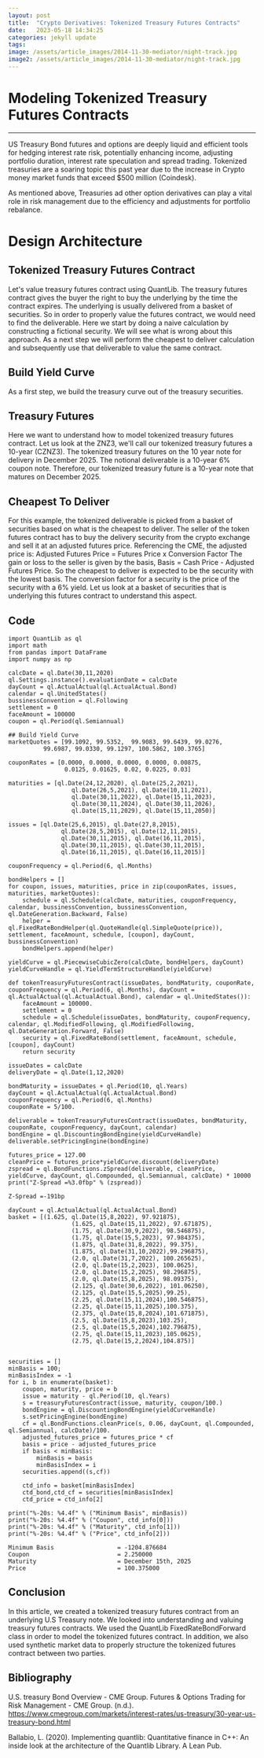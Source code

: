 ```yaml
---
layout: post
title:  "Crypto Derivatives: Tokenized Treasury Futures Contracts"
date:   2023-05-18 14:34:25
categories: jekyll update
tags: 
image: /assets/article_images/2014-11-30-mediator/night-track.jpg
image2: /assets/article_images/2014-11-30-mediator/night-track.jpg
---
```

# Modeling Tokenized Treasury Futures Contracts
---
US Treasury Bond futures and options are deeply liquid and efficient tools for hedging interest rate risk, potentially enhancing income, adjusting portfolio duration, interest rate speculation and spread trading. Tokenized treasuries are a soaring topic this past year due to the increase in Crypto money market funds that exceed $500 million (Coindesk).

As mentioned above, Treasuries ad other option derivatives can play a vital role in risk management due to the efficiency and adjustments for portfolio rebalance.

# Design Architecture
## Tokenized Treasury Futures Contract
Let's value treasury futures contract using QuantLib. The treasury futures contract gives the buyer the right to buy the underlying by the time the contract expires. The underlying is usually delivered from a basket of securities. So in order to properly value the futures contract, we would need to find the deliverable. Here we start by doing a naive calculation by constructing a fictional security. We will see what is wrong about this approach. As a next step we will perform the cheapest to deliver calculation and subsequently use that deliverable to value the same contract.

## Build Yield Curve
As a first step, we build the treasury curve out of the treasury securities.

## Treasury Futures
Here we want to understand how to model tokenized treasury futures contract. Let us look at the ZNZ3, we'll call our tokenized treasury futures a 10-year (CZNZ3). The tokenized treasury futures on the 10 year note for delivery in December 2025. The notional deliverable is a 10-year 6% coupon note. Therefore, our tokenized treasury future is a 10-year note that matures on December 2025.

## Cheapest To Deliver
For this example, the tokenized deliverable is picked from a basket of securities based on what is the cheapest to deliver. The seller of the token futures contract has to buy the delivery security from the crypto exchange and sell it at an adjusted futures price. Referencing the CME, the adjusted price is: Adjusted Futures Price = Futures Price x Conversion Factor The gain or loss to the seller is given by the basis, Basis = Cash Price - Adjusted Futures Price. So the cheapest to deliver is expected to be the security with the lowest basis. The conversion factor for a security is the price of the security with a 6% yield. Let us look at a basket of securities that is underlying this futures contract to understand this aspect.

## Code

    import QuantLib as ql
    import math
    from pandas import DataFrame
    import numpy as np

    calcDate = ql.Date(30,11,2020)
    ql.Settings.instance().evaluationDate = calcDate
    dayCount = ql.ActualActual(ql.ActualActual.Bond)
    calendar = ql.UnitedStates()
    bussinessConvention = ql.Following
    settlement = 0
    faceAmount = 100000
    coupon = ql.Period(ql.Semiannual)

    ## Build Yield Curve
    marketQuotes = [99.1092, 99.5352,  99.9083, 99.6439, 99.0276,
              99.6987, 99.0330, 99.1297, 100.5862, 100.3765]

    couponRates = [0.0000, 0.0000, 0.0000, 0.0000, 0.00875,
                    0.0125, 0.01625, 0.02, 0.0225, 0.03]

    maturities = [ql.Date(24,12,2020), ql.Date(25,2,2021),
                      ql.Date(26,5,2021), ql.Date(10,11,2021),
                      ql.Date(30,11,2022), ql.Date(15,11,2023),
                      ql.Date(30,11,2024), ql.Date(30,11,2026),
                      ql.Date(15,11,2029), ql.Date(15,11,2050)]

    issues = [ql.Date(25,6,2015), ql.Date(27,8,2015),
                   ql.Date(28,5,2015), ql.Date(12,11,2015),
                   ql.Date(30,11,2015), ql.Date(16,11,2015),
                   ql.Date(30,11,2015), ql.Date(30,11,2015),
                   ql.Date(16,11,2015), ql.Date(16,11,2015)]

    couponFrequency = ql.Period(6, ql.Months)

    bondHelpers = []
    for coupon, issues, maturities, price in zip(couponRates, issues, maturities, marketQuotes): 
        schedule = ql.Schedule(calcDate, maturities, couponFrequency, calendar, bussinessConvention, bussinessConvention, ql.DateGeneration.Backward, False)
        helper = ql.FixedRateBondHelper(ql.QuoteHandle(ql.SimpleQuote(price)), settlement, faceAmount, schedule, [coupon], dayCount, bussinessConvention)
        bondHelpers.append(helper)

    yieldCurve = ql.PiecewiseCubicZero(calcDate, bondHelpers, dayCount) 
    yieldCurveHandle = ql.YieldTermStructureHandle(yieldCurve)   

    def tokenTreasuryFuturesContract(issueDates, bondMaturity, couponRate, couponFrequency = ql.Period(6, ql.Months), dayCount = ql.ActualActual(ql.ActualActual.Bond), calendar = ql.UnitedStates()):
        faceAmount = 100000.
        settlement = 0
        schedule = ql.Schedule(issueDates, bondMaturity, couponFrequency, calendar, ql.ModifiedFollowing, ql.ModifiedFollowing, ql.DateGeneration.Forward, False)
        security = ql.FixedRateBond(settlement, faceAmount, schedule, [coupon], dayCount)
        return security

    issueDates = calcDate
    deliveryDate = ql.Date(1,12,2020)

    bondMaturity = issueDates + ql.Period(10, ql.Years)
    dayCount = ql.ActualActual(ql.ActualActual.Bond)
    couponFrequency = ql.Period(6, ql.Months)
    couponRate = 5/100.

    deliverable = tokenTreasuryFuturesContract(issueDates, bondMaturity, couponRate, couponFrequency, dayCount, calendar)
    bondEngine = ql.DiscountingBondEngine(yieldCurveHandle)
    deliverable.setPricingEngine(bondEngine)

    futures_price = 127.00
    cleanPrice = futures_price*yieldCurve.discount(deliveryDate)
    zspread = ql.BondFunctions.zSpread(deliverable, cleanPrice, yieldCurve, dayCount, ql.Compounded, ql.Semiannual, calcDate) * 10000 
    print("Z-Spread =%3.0fbp" % (zspread))
    
    Z-Spread =-191bp

    dayCount = ql.ActualActual(ql.ActualActual.Bond)
    basket = [(1.625, ql.Date(15,8,2022), 97.921875),
                      (1.625, ql.Date(15,11,2022), 97.671875),
                      (1.75, ql.Date(30,9,2022), 98.546875),
                      (1.75, ql.Date(15,5,2023), 97.984375),
                      (1.875, ql.Date(31,8,2022), 99.375),
                      (1.875, ql.Date(31,10,2022),99.296875),
                      (2.0, ql.Date(31,7,2022), 100.265625),
                      (2.0, ql.Date(15,2,2023), 100.0625),
                      (2.0, ql.Date(15,2,2025), 98.296875),
                      (2.0, ql.Date(15,8,2025), 98.09375),
                      (2.125, ql.Date(30,6,2022), 101.06250),
                      (2.125, ql.Date(15,5,2025),99.25),
                      (2.25, ql.Date(15,11,2024),100.546875),
                      (2.25, ql.Date(15,11,2025),100.375),
                      (2.375, ql.Date(15,8,2024),101.671875),
                      (2.5, ql.Date(15,8,2023),103.25),
                      (2.5, ql.Date(15,5,2024),102.796875),
                      (2.75, ql.Date(15,11,2023),105.0625),
                      (2.75, ql.Date(15,2,2024),104.875)]


    securities = []
    minBasis = 100; 
    minBasisIndex = -1 
    for i, b in enumerate(basket):
        coupon, maturity, price = b
        issue = maturity - ql.Period(10, ql.Years)
        s = treasuryFuturesContract(issue, maturity, coupon/100.)
        bondEngine = ql.DiscountingBondEngine(yieldCurveHandle)
        s.setPricingEngine(bondEngine)
        cf = ql.BondFunctions.cleanPrice(s, 0.06, dayCount, ql.Compounded, ql.Semiannual, calcDate)/100.
        adjusted_futures_price = futures_price * cf
        basis = price - adjusted_futures_price
        if basis < minBasis: 
            minBasis = basis 
            minBasisIndex = i
        securities.append((s,cf))

        ctd_info = basket[minBasisIndex]
        ctd_bond,ctd_cf = securities[minBasisIndex] 
        ctd_price = ctd_info[2]

    print("%-20s: %4.4f" % ("Minimum Basis", minBasis)) 
    print("%-20s: %4.4f" % ("Coupon", ctd_info[0]))
    print("%-20s: %4.4f" % ("Maturity", ctd_info[1])) 
    print("%-20s: %4.4f" % ("Price", ctd_info[2]))
    
    Minimum Basis                  = -1204.876684
    Coupon                         = 2.250000
    Maturity                       = December 15th, 2025
    Price                          = 100.375000

## Conclusion
In this article, we created a tokenized treasury futures contract from an underlying U.S Treasury note. We looked into understanding and valuing treasury futures contracts. We used the QuantLib FixedRateBondForward class in order to model the tokenized futures contract. In addition, we also used synthetic market data to properly structure the tokenized futures contract between two parties.

## Bibliography

U.S. treasury Bond Overview - CME Group. Futures &amp; Options Trading for Risk Management - CME Group. (n.d.). 
    https://www.cmegroup.com/markets/interest-rates/us-treasury/30-year-us-treasury-bond.html 
    
Ballabio, L. (2020). Implementing quantlib: Quantitative finance in C++: An inside look at the architecture of the Quantlib Library. A Lean Pub.
